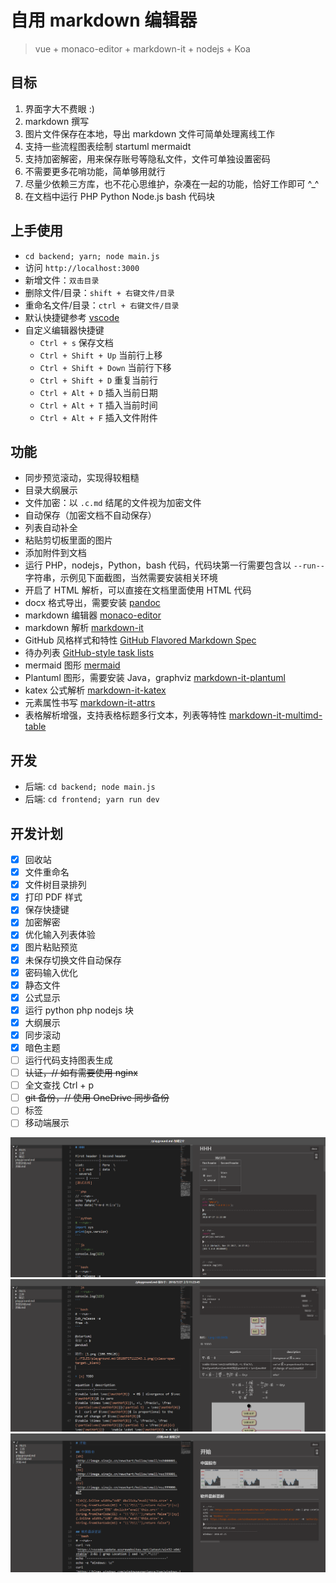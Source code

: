 # 自用 markdown 编辑器
>vue + monaco-editor + markdown-it + nodejs + Koa

## 目标
1. 界面字大不费眼 :)
1. markdown 撰写
2. 图片文件保存在本地，导出 markdown 文件可简单处理离线工作
3. 支持一些流程图表绘制 startuml mermaidt
3. 支持加密解密，用来保存账号等隐私文件，文件可单独设置密码
4. 不需要更多花哨功能，简单够用就行
5. 尽量少依赖三方库，也不花心思维护，杂凑在一起的功能，恰好工作即可 ^_^
6. 在文档中运行 PHP Python Node.js bash 代码块

## 上手使用
+ `cd backend; yarn; node main.js`
+ 访问 `http://localhost:3000`
+ 新增文件：`双击目录`
+ 删除文件/目录：`shift + 右键文件/目录`
+ 重命名文件/目录：`ctrl + 右键文件/目录`
+ 默认快捷键参考 [vscode](https://code.visualstudio.com/)
+ 自定义编辑器快捷键
    + `Ctrl + s` 保存文档
    + `Ctrl + Shift + Up` 当前行上移
    + `Ctrl + Shift + Down` 当前行下移
    + `Ctrl + Shift + D` 重复当前行
    + `Ctrl + Alt + D` 插入当前日期
    + `Ctrl + Alt + T` 插入当前时间
    + `Ctrl + Alt + F` 插入文件附件

## 功能
+ 同步预览滚动，实现得较粗糙
+ 目录大纲展示
+ 文件加密：以 `.c.md` 结尾的文件视为加密文件
+ 自动保存（加密文档不自动保存）
+ 列表自动补全
+ 粘贴剪切板里面的图片
+ 添加附件到文档
+ 运行 PHP，nodejs，Python，bash 代码，代码块第一行需要包含以 `--run--` 字符串，示例见下面截图，当然需要安装相关环境
+ 开启了 HTML 解析，可以直接在文档里面使用 HTML 代码
+ docx 格式导出，需要安装 [pandoc](https://pandoc.org/)
+ markdown 编辑器 [monaco-editor](https://github.com/Microsoft/monaco-editor)
+ markdown 解析 [markdown-it](https://github.com/markdown-it/markdown-it)
+ GitHub 风格样式和特性 [GitHub Flavored Markdown Spec](https://github.github.com/gfm/)
+ 待办列表 [GitHub-style task lists](https://github.com/revin/markdown-it-task-lists)
+ mermaid 图形 [mermaid](https://github.com/knsv/mermaid)
+ Plantuml 图形，需要安装 Java，graphviz [markdown-it-plantuml](https://github.com/gmunguia/markdown-it-plantuml)
+ katex 公式解析 [markdown-it-katex](https://github.com/waylonflinn/markdown-it-katex)
+ 元素属性书写 [markdown-it-attrs](https://github.com/arve0/markdown-it-attrs)
+ 表格解析增强，支持表格标题多行文本，列表等特性 [markdown-it-multimd-table](https://github.com/RedBug312/markdown-it-multimd-table)

## 开发
+ 后端: `cd backend; node main.js`
+ 后端: `cd frontend; yarn run dev`

## 开发计划

+ [x] 回收站
+ [x] 文件重命名
+ [x] 文件树目录排列
+ [x] 打印 PDF 样式
+ [x] 保存快捷键
+ [x] 加密解密
+ [x] 优化输入列表体验
+ [x] 图片粘贴预览
+ [x] 未保存切换文件自动保存
+ [x] 密码输入优化
+ [x] 静态文件
+ [x] 公式显示
+ [x] 运行 python php nodejs 块
+ [x] 大纲展示
+ [x] 同步滚动
+ [x] 暗色主题
+ [ ] 运行代码支持图表生成
+ [ ] ~~认证，// 如有需要使用 nginx~~
+ [ ] 全文查找 Ctrl + p
+ [ ] ~~git 备份，// 使用 OneDrive 同步备份~~
+ [ ] 标签
+ [ ] 移动端展示

![截图](./1.png)
![截图](./2.png)
![截图](./3.png)
